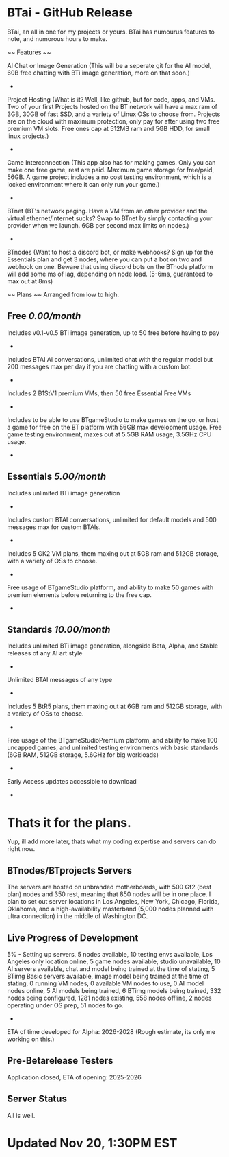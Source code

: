 # BTai - GitHub Release

BTai, an all in one for my projects or yours. BTai has numourus features to note, and numorous hours to make. 

~~ Features ~~

AI Chat or Image Generation (This will be a seperate git for the AI model, 60B free chatting with BTi image generation, more on that soon.)

-

Project Hosting (What is it? Well, like github, but for code, apps, and VMs. Two of your first Projects hosted on the BT network will have a max ram of 3GB, 30GB of fast SSD, and a variety of Linux OSs to choose from. Projects are on the cloud with maximum protection, only pay for after using two free premium VM slots. Free ones cap at 512MB ram and 5GB HDD, for small linux projects.)

-

Game Interconnection (This app also has for making games. Only you can make one free game, rest are paid. Maximum game storage for free/paid, 56GB. A game project includes a no cost testing environment, which is a locked environment where it can only run your game.)

-

BTnet (BT's network paging. Have a VM from an other provider and the virtual ethernet/internet sucks? Swap to BTnet by simply contacting your provider when we launch. 6GB per second max limits on nodes.)

-

BTnodes (Want to host a discord bot, or make webhooks? Sign up for the Essentials plan and get 3 nodes, where you can put a bot on two and webhook on one. Beware that using discord bots on the BTnode platform will add some ms of lag, depending on node load. (5-6ms, guaranteed to max out at 8ms)

~~ Plans ~~
Arranged from low to high.

## Free *0.00/month*
Includes v0.1-v0.5 BTi image generation, up to 50 free before having to pay

-

Includes BTAI Ai conversations, unlimited chat with the regular model but 200 messages max per day if you are chatting with a cusfom bot.

-

Includes 2 B1StV1 premium VMs, then 50 free Essential Free VMs

-

Includes to be able to use BTgameStudio to make games on the go, or host a game for free on the BT platform with 56GB max development usage. Free game testing environment, maxes out at 5.5GB RAM usage, 3.5GHz CPU usage.

-

## Essentials *5.00/month*
Includes unlimited BTi image generation

-

Includes custom BTAI conversations, unlimited for default models and 500 messages max for custom BTAIs.

-

Includes 5 GK2 VM plans, them maxing out at 5GB ram and 512GB storage, with a variety of OSs to choose.

-

Free usage of BTgameStudio platform, and ability to make 50 games with premium elements before returning to the free cap.

-

## Standards *10.00/month*
Includes unlimited BTi image generation, alongside Beta, Alpha, and Stable releases of any AI art style

-

Unlimited BTAI messages of any type

-

Includes 5 BtR5 plans, them maxing out at 6GB ram and 512GB storage, with a variety of OSs to choose.

-

Free usage of the BTgameStudioPremium platform, and ability to make 100 uncapped games, and unlimited testing environments with basic standards (6GB RAM, 512GB storage, 5.6GHz for big workloads)

-

Early Access updates accessible to download


-


# Thats it for the plans.

Yup, ill add more later, thats what my coding expertise and servers can do right now.

## BTnodes/BTprojects Servers
The servers are hosted on unbranded motherboards, with 500 Gf2 (best plan) nodes and 350 rest, meaning that 850 nodes will be in one place. I plan to set out server locations in Los Angeles, New York, Chicago, Florida, Oklahoma, and a high-availability masterband (5,000 nodes planned with ultra connection) in the middle of Washington DC.

## Live Progress of Development
5% - Setting up servers, 
5 nodes available, 10 testing envs available, Los Angeles only location online,
5 game nodes available, studio unavailable,
10 AI servers available, chat and model being trained at the time of stating,
5 BTimg Basic servers available, image model being trained at the time of stating,
0 running VM nodes,
0 available VM nodes to use,
0 AI model nodes online,
5 AI models being trained,
6 BTimg models being trained,
332 nodes being configured,
1281 nodes existing,
558 nodes offline,
2 nodes operating under OS prep,
51 nodes to go.

-

ETA of time developed for Alpha: 2026-2028 (Rough estimate, its only me working on this.)

## Pre-Betarelease Testers
Application closed, 
ETA of opening: 2025-2026

## Server Status
All is well.


# Updated Nov 20, 1:30PM EST
